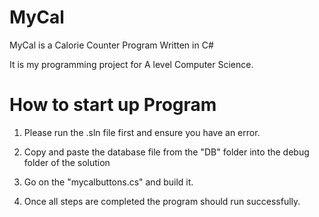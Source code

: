 # MyCal

MyCal is a Calorie Counter Program Written in C#

It is my programming project for A level Computer Science.

# How to start up Program

1. Please run the .sln file first and ensure you have an error.

2. Copy and paste the database file from the "DB" folder into the debug folder of the solution

3. Go on the "mycalbuttons.cs" and build it. 

4. Once all steps are completed the program should run successfully.
